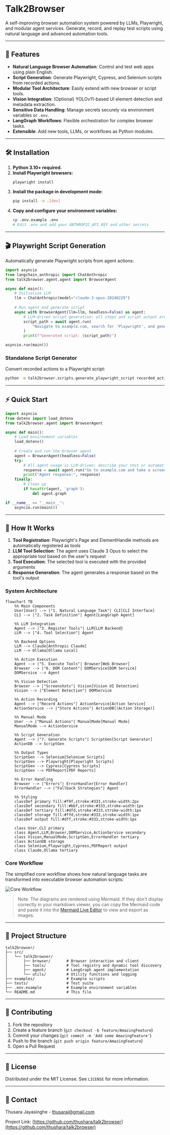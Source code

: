 # Talk2Browser

A self-improving browser automation system powered by LLMs, Playwright, and modular agent services. Generate, record, and replay test scripts using natural language and advanced automation tools.

---

## 🚀 Features

- **Natural Language Browser Automation**: Control and test web apps using plain English.
- **Script Generation**: Generate Playwright, Cypress, and Selenium scripts from recorded actions.
- **Modular Tool Architecture**: Easily extend with new browser or script tools.
- **Vision Integration**: (Optional) YOLOv11-based UI element detection and metadata extraction.
- **Sensitive Data Handling**: Manage secrets securely via environment variables or `.env`.
- **LangGraph Workflows**: Flexible orchestration for complex browser tasks.
- **Extensible**: Add new tools, LLMs, or workflows as Python modules.

---

## 🛠️ Installation

1. **Python 3.10+ required.**
2. **Install Playwright browsers:**
   ```bash
   playwright install
   ```
3. **Install the package in development mode:**
   ```bash
   pip install -e .[dev]
   ```
4. **Copy and configure your environment variables:**
   ```bash
   cp .env.example .env
   # Edit .env and add your ANTHROPIC_API_KEY and other secrets
   ```

---

## 🎬 Playwright Script Generation

Automatically generate Playwright scripts from agent actions:

```python
import asyncio
from langchain_anthropic import ChatAnthropic
from talk2browser.agent.agent import BrowserAgent

async def main():
    # Initialize LLM
    llm = ChatAnthropic(model="claude-3-opus-20240229")
    
    # Run agent and generate script
    async with BrowserAgent(llm=llm, headless=False) as agent:
        # LLM-driven script generation: all steps and script output are requested in natural language
        script_path = await agent.run(
            "Navigate to example.com, search for 'Playwright', and generate a Playwright script for these actions."
        )
        print(f"Generated script: {script_path}")

asyncio.run(main())
```

### Standalone Script Generator

Convert recorded actions to a Playwright script:

```bash
python -m talk2browser.scripts.generate_playwright_script recorded_actions.json -o output_script.py
```

---

## ⚡ Quick Start

```python
import asyncio
from dotenv import load_dotenv
from talk2browser.agent import BrowserAgent

async def main():
    # Load environment variables
    load_dotenv()
    
    # Create and run the browser agent
    agent = BrowserAgent(headless=False)
    try:
        # All agent usage is LLM-driven: describe your test or automation task in natural language
        response = await agent.run("Go to example.com and take a screenshot")
        print("Agent response:", response)
    finally:
        # Clean up
        if hasattr(agent, 'graph'):
            del agent.graph

if __name__ == "__main__":
    asyncio.run(main())
```

---

## 🤖 How It Works

1. **Tool Registration**: Playwright's Page and ElementHandle methods are automatically registered as tools
2. **LLM Tool Selection**: The agent uses Claude 3 Opus to select the appropriate tool based on the user's request
3. **Tool Execution**: The selected tool is executed with the provided arguments
4. **Response Generation**: The agent generates a response based on the tool's output

### System Architecture

```mermaid
flowchart TB
    %% Main Components
    User[User] --> |"1. Natural Language Task"| CLI[CLI Interface]
    CLI --> |"2. Task Definition"| Agent[LangGraph Agent]
    
    %% LLM Integration
    Agent --> |"3. Register Tools"| LLM{LLM Backend}
    LLM --> |"4. Tool Selection"| Agent
    
    %% Backend Options
    LLM --> Claude[Anthropic Claude]
    LLM --> Ollama[Ollama Local]
    
    %% Action Execution
    Agent --> |"5. Execute Tools"| Browser[Web Browser]
    Browser --> |"6. DOM Content"| DOMService[DOM Service]
    DOMService --> Agent
    
    %% Vision Detection
    Browser --> |"Screenshots"| Vision[Vision UI Detection]
    Vision --> |"Element Detection"| DOMService
    
    %% Action Recording
    Agent --> |"Record Actions"| ActionService[Action Service]
    ActionService --> |"Store Actions"| ActionDB[(Action Storage)]
    
    %% Manual Mode
    User --> |"Manual Actions"| ManualMode[Manual Mode]
    ManualMode --> ActionService
    
    %% Script Generation
    Agent --> |"7. Generate Scripts"| ScriptGen[Script Generator]
    ActionDB --> ScriptGen
    
    %% Output Types
    ScriptGen --> Selenium[Selenium Scripts]
    ScriptGen --> Playwright[Playwright Scripts]
    ScriptGen --> Cypress[Cypress Scripts]
    ScriptGen --> PDFReport[PDF Reports]
    
    %% Error Handling
    Browser --> |"Errors"| ErrorHandler[Error Handler]
    ErrorHandler --> |"Fallback Strategies"| Agent
    
    %% Styling
    classDef primary fill:#f9f,stroke:#333,stroke-width:2px
    classDef secondary fill:#bbf,stroke:#333,stroke-width:1px
    classDef tertiary fill:#dfd,stroke:#333,stroke-width:1px
    classDef storage fill:#ffd,stroke:#333,stroke-width:1px
    classDef output fill:#dff,stroke:#333,stroke-width:1px
    
    class User,CLI primary
    class Agent,LLM,Browser,DOMService,ActionService secondary
    class Vision,ManualMode,ScriptGen,ErrorHandler tertiary
    class ActionDB storage
    class Selenium,Playwright,Cypress,PDFReport output
    class Claude,Ollama tertiary
```

### Core Workflow

The simplified core workflow shows how natural language tasks are transformed into executable browser automation scripts:

![Core Workflow](https://mermaid.ink/img/pako:eNqNkk1PwzAMhv9KlBOgSf0KbdMOcEJCQuKAuKBdXLfRSJOoSQek_XfspF1ZGQfmEsd-_cR2PBJtNJKCVHvbmVwb9OBsZzJ4NKbWGTzYxsLSqgZW1jUGDJpMwdLVDWgwYMG6vQFtK2_hxdUdGKtgZ3JnwFm9A-0M7Lc5fGhXwbN2FfhOeYCVtQa0KaDQBXTGFfBkXAk7nTtTwGNfwMqBLqHQpYeVLqH0BfQvYKVLqLyBjS4hGEjRQG0qqEwJW6PLvoBXXUJjKnhzNZRGw9ZWUOgSdkZDZWpI0ckPXMwuF7PpbDpfXMFkPp3NF_B9vVjOZovry-vJzfXkEqbXs_nkYjqZX8BkPr2cTSfTy8nF-Qgm4_F4dDYajaZnZyMYjUej0XjwM0JK9p0-Jt-xPmqzx0-yxCYl1Vof0JMqSYWx8zGpjPXYkEq8_yRVYI_qg1QJnpLK9w6rA6mCr0mVYE-qxFgkVWDfpEo-_gBRyOFH?type=png)

> Note: The diagrams are rendered using Mermaid. If they don't display correctly in your markdown viewer, you can copy the Mermaid code and paste it into the [Mermaid Live Editor](https://mermaid.live/) to view and export as images.

---

## 📁 Project Structure

```
talk2browser/
├── src/
│   └── talk2browser/
│       ├── browser/       # Browser interaction and client
│       ├── tools/         # Tool registry and dynamic tool discovery
│       ├── agent/         # LangGraph agent implementation
│       └── utils/         # Utility functions and logging
├── examples/              # Example scripts
├── tests/                 # Test suite
├── .env.example           # Example environment variables
└── README.md              # This file
```

---

## 🤝 Contributing

1. Fork the repository
2. Create a feature branch (`git checkout -b feature/AmazingFeature`)
3. Commit your changes (`git commit -m 'Add some AmazingFeature'`)
4. Push to the branch (`git push origin feature/AmazingFeature`)
5. Open a Pull Request

---

## 📄 License

Distributed under the MIT License. See `LICENSE` for more information.

---

## 📧 Contact

Thusara Jayasinghe - thusaraj@gmail.com

Project Link: [https://github.com/thushara/talk2browser](https://github.com/thushara/talk2browser)
